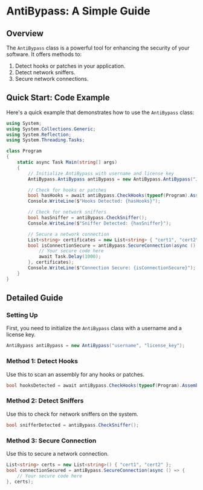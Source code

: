 
# AntiBypass: A Simple Guide

## Overview

The `AntiBypass` class is a powerful tool for enhancing the security of your software. It offers methods to:

1. Detect hooks or patches in your application.
2. Detect network sniffers.
3. Secure network connections.

## Quick Start: Code Example

Here's a quick example that demonstrates how to use the `AntiBypass` class:

```csharp
using System;
using System.Collections.Generic;
using System.Reflection;
using System.Threading.Tasks;

class Program
{
    static async Task Main(string[] args)
    {
        // Initialize AntiBypass with username and license key
        AntiBypass.AntiBypass antiBypass = new AntiBypass.AntiBypass("JohnDoe", "1234-5678-ABCD-EFGH");

        // Check for hooks or patches
        bool hasHooks = await antiBypass.CheckHooks(typeof(Program).Assembly);
        Console.WriteLine($"Hooks Detected: {hasHooks}");

        // Check for network sniffers
        bool hasSniffer = antiBypass.CheckSniffer();
        Console.WriteLine($"Sniffer Detected: {hasSniffer}");

        // Secure a network connection
        List<string> certificates = new List<string> { "cert1", "cert2" };
        bool isConnectionSecure = antiBypass.SecureConnection(async () => {
            // Your secure code here
            await Task.Delay(1000);
        }, certificates);
        Console.WriteLine($"Connection Secure: {isConnectionSecure}");
    }
}
```

## Detailed Guide

### Setting Up

First, you need to initialize the `AntiBypass` class with a username and a license key.

```csharp
AntiBypass antiBypass = new AntiBypass("username", "license_key");
```

### Method 1: Detect Hooks

Use this to scan an assembly for any hooks or patches.

```csharp
bool hooksDetected = await antiBypass.CheckHooks(typeof(Program).Assembly);
```

### Method 2: Detect Sniffers

Use this to check for network sniffers on the system.

```csharp
bool snifferDetected = antiBypass.CheckSniffer();
```

### Method 3: Secure Connection

Use this to secure a network connection.

```csharp
List<string> certs = new List<string>() { "cert1", "cert2" };
bool connectionSecured = antiBypass.SecureConnection(async () => {
    // Your secure code here
}, certs);
```


